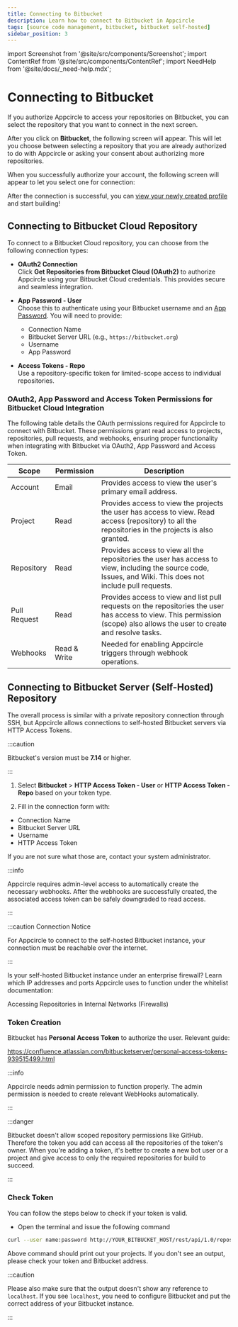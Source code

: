 ```yaml
---
title: Connecting to Bitbucket
description: Learn how to connect to Bitbucket in Appcircle
tags: [source code management, bitbucket, bitbucket self-hosted]
sidebar_position: 3
---
```


import Screenshot from '@site/src/components/Screenshot';
import ContentRef from '@site/src/components/ContentRef';
import NeedHelp from '@site/docs/\_need-help.mdx';

# Connecting to Bitbucket

If you authorize Appcircle to access your repositories on Bitbucket, you can select the repository that you want to connect in the next screen.

<Screenshot url='https://cdn.appcircle.io/docs/assets/BE5278-repoconnect1.png' />

After you click on **Bitbucket**, the following screen will appear. This will let you choose between selecting a repository that you are already authorized to do with Appcircle or asking your consent about authorizing more repositories.

<Screenshot url='https://cdn.appcircle.io/docs/assets/BE6369-bucket1.png' />

When you successfully authorize your account, the following screen will appear to let you select one for connection:

<Screenshot url='https://cdn.appcircle.io/docs/assets/connect-repository-bitbucket-gitlab.png' />

After the connection is successful, you can [view your newly created profile](/build/build-process-management/profile-creation#profile-listing) and start building!

## Connecting to Bitbucket Cloud Repository

To connect to a Bitbucket Cloud repository, you can choose from the following connection types:

- **OAuth2 Connection**  
Click **Get Repositories from Bitbucket Cloud (OAuth2)** to authorize Appcircle using your Bitbucket Cloud credentials. This provides secure and seamless integration.

- **App Password - User**  
  Choose this to authenticate using your Bitbucket username and an [App Password](https://support.atlassian.com/bitbucket-cloud/docs/app-passwords/). You will need to provide:

    - Connection Name
    - Bitbucket Server URL (e.g., `https://bitbucket.org`)
    - Username
    - App Password

<Screenshot url='https://cdn.appcircle.io/docs/assets/BE6369-bucket2.png' />

- **Access Tokens - Repo**  
  Use a repository-specific token for limited-scope access to individual repositories.

<Screenshot url='https://cdn.appcircle.io/docs/assets/BE6369-bucket3.png' />

### OAuth2, App Password and Access Token Permissions for Bitbucket Cloud Integration

The following table details the OAuth permissions required for Appcircle to connect with Bitbucket. These permissions grant read access to projects, repositories, pull requests, and webhooks, ensuring proper functionality when integrating with Bitbucket via OAuth2, App Password and Access Token. 

| Scope        | Permission   | Description                                                                                                                                                               |
|--------------|--------------|---------------------------------------------------------------------------------------------------------------------------------------------------------------------------|
| Account      | Email        | Provides access to view the user's primary email address.                                                                                                                 |
| Project      | Read         | Provides access to view the projects the user has access to view. Read access (repository) to all the repositories in the projects is also granted.                       |
| Repository   | Read         | Provides access to view all the repositories the user has access to view, including the source code, Issues, and Wiki. This does not include pull requests.               |
| Pull Request | Read         | Provides access to view and list pull requests on the repositories the user has access to view. This permission (scope) also allows the user to create and resolve tasks. |
| Webhooks     | Read & Write | Needed for enabling Appcircle triggers through webhook operations.                                                                                                        |

## Connecting to Bitbucket Server (Self-Hosted) Repository

The overall process is similar with a private repository connection through SSH, but Appcircle allows connections to self-hosted Bitbucket servers via HTTP Access Tokens.

:::caution

Bitbucket's version must be **7.14** or higher.

:::

1. Select **Bitbucket** > **HTTP Access Token - User** or **HTTP Access Token - Repo** based on your token type.

<Screenshot url='https://cdn.appcircle.io/docs/assets/BE6369-bucket1.png' />

2. Fill in the connection form with:
  - Connection Name
  - Bitbucket Server URL
  - Username
  - HTTP Access Token

If you are not sure what those are, contact your system administrator.

<Screenshot url='https://cdn.appcircle.io/docs/assets/BE6369-bucket4.png' />

<Screenshot url='https://cdn.appcircle.io/docs/assets/BE6369-bucket5.png' />

:::info

Appcircle requires admin-level access to automatically create the necessary webhooks. After the webhooks are successfully created, the associated access token can be safely downgraded to read access.

:::

:::caution Connection Notice

For Appcircle to connect to the self-hosted Bitbucket instance, your connection must be reachable over the internet.

:::

Is your self-hosted Bitbucket instance under an enterprise firewall? Learn which IP addresses and ports Appcircle uses to function under the whitelist documentation:

<ContentRef url="/build/manage-the-connections/accessing-repositories-in-internal-networks-firewalls">
  Accessing Repositories in Internal Networks (Firewalls)
</ContentRef>

### Token Creation

Bitbucket has **Personal Access Token** to authorize the user. Relevant guide:

https://confluence.atlassian.com/bitbucketserver/personal-access-tokens-939515499.html

<Screenshot url='https://cdn.appcircle.io/docs/assets/BE4940-bitbucket.png' />

:::info

Appcircle needs admin permission to function properly. The admin permission is needed to create relevant WebHooks automatically.

:::

:::danger

Bitbucket doesn't allow scoped repository permissions like GitHub. Therefore the token you add can access all the repositories of the token's owner. When you're adding a token, it's better to create a new bot user or a project and give access to only the required repositories for build to succeed.

:::

### Check Token

You can follow the steps below to check if your token is valid.

- Open the terminal and issue the following command

```bash
curl --user name:password http://YOUR_BITBUCKET_HOST/rest/api/1.0/repos
```

Above command should print out your projects. If you don't see an output, please check your token and Bitbucket address.

:::caution

Please also make sure that the output doesn't show any reference to `localhost`. If you see `localhost`, you need to configure Bitbucket and put the correct address of your Bitbucket instance.

:::

<NeedHelp />
